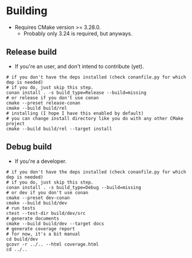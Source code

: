 # Building

- Requires CMake version >= 3.28.0.
  - Probably only 3.24 is required, but anyways.

## Release build

- If you're an user, and don't intend to contribute (yet).

```shell
# if you don't have the deps installed (check conanfile.py for which dep is needed)
# if you do, just skip this step.
conan install . -s build_type=Release --build=missing
# or release if you don't use conan
cmake --preset release-conan
cmake --build build/rel
# installing (I hope I have this enabled by default)
# you can change install directory like you do with any other CMake project
cmake --build build/rel --target install
```

## Debug build

- If you're a developer.

```shell
# if you don't have the deps installed (check conanfile.py for which dep is needed)
# if you do, just skip this step.
conan install . -s build_type=Debug --build=missing
# or dev if you don't use conan
cmake --preset dev-conan
cmake --build build/dev
# run tests
ctest --test-dir build/dev/src
# generate documents
cmake --build build/dev --target docs
# generate coverage report
# for now, it's a bit manual
cd build/dev
gcovr -r ../.. --html coverage.html
cd ../..
```
